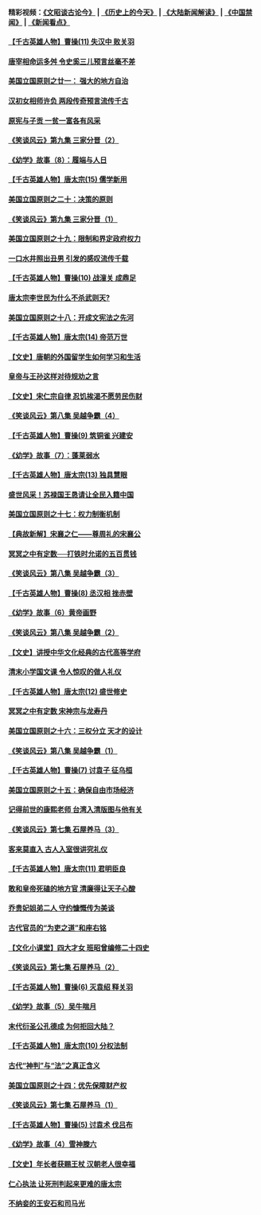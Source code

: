 #### 精彩视频：[《文昭谈古论今》](http://45.76.195.252/wenzhao) | [《历史上的今天》](http://45.76.195.252/today-in-history) | [《大陆新闻解读》](http://45.76.195.252/ntdtv-comedy) | [《中国禁闻》](http://45.76.195.252/ntdtv-news) | [《新闻看点》](http://45.76.195.252/news-insight) 

 #### [【千古英雄人物】曹操(11) 失汉中 败关羽](../pages/nsc975/n7783328.md?t=02142137) 

#### [唐宰相命运多舛 令史奚三儿预言丝毫不差](../pages/nsc975/n334750.md?t=02142137) 

#### [美国立国原则之廿一： 强大的地方自治](../pages/nsc975/n11036069.md?t=02142137) 

#### [汉初女相师许负 两段传奇预言流传千古](../pages/nsc975/n11035453.md?t=02142137) 

#### [原宪与子贡 一贫一富各有风采](../pages/nsc975/n11013094.md?t=02142137) 

#### [《笑谈风云》第九集 三家分晋（2）](../pages/nsc975/n11028610.md?t=02142137) 

#### [《幼学》故事（8）：履端与人日](../pages/nsc975/n10990550.md?t=02142137) 

#### [【千古英雄人物】唐太宗(15) 儒学新用](../pages/nsc975/n8046225.md?t=02142137) 

#### [美国立国原则之二十：决策的原则](../pages/nsc975/n11034691.md?t=02142137) 

#### [《笑谈风云》第九集 三家分晋（1）](../pages/nsc975/n11028591.md?t=02142137) 

#### [美国立国原则之十九：限制和界定政府权力](../pages/nsc975/n11023895.md?t=02142137) 

#### [一口水井照出丑男 引发的感叹流传千载](../pages/nsc975/n11004598.md?t=02142137) 

#### [【千古英雄人物】曹操(10) 战潼关 成鼎足](../pages/nsc975/n7779963.md?t=02142137) 

#### [唐太宗李世民为什么不杀武则天?](../pages/nsc975/n11034040.md?t=02142137) 

#### [美国立国原则之十八：开成文宪法之先河](../pages/nsc975/n11008526.md?t=02142137) 

#### [【千古英雄人物】唐太宗(14) 帝范万世](../pages/nsc975/n8034234.md?t=02142137) 

#### [【文史】唐朝的外国留学生如何学习和生活](../pages/nsc975/n11010825.md?t=02142137) 

#### [皇帝与王孙这样对待规劝之言](../pages/nsc975/n10994666.md?t=02142137) 

#### [【文史】宋仁宗自律 忍饥挨渴不愿劳民伤财](../pages/nsc975/n10997349.md?t=02142137) 

#### [《笑谈风云》第八集 吴越争霸（4）](../pages/nsc975/n11010924.md?t=02142137) 

#### [【千古英雄人物】曹操(9) 筑铜雀 兴建安](../pages/nsc975/n7662497.md?t=02142137) 

#### [《幼学》故事（7）：蓬莱弱水](../pages/nsc975/n10990547.md?t=02142137) 

#### [【千古英雄人物】唐太宗(13) 独具慧眼](../pages/nsc975/n8034179.md?t=02142137) 

#### [盛世风采！苏禄国王恳请让全民入籍中国](../pages/nsc975/n10992284.md?t=02142137) 

#### [美国立国原则之十七：权力制衡机制](../pages/nsc975/n11002624.md?t=02142137) 

#### [【典故新解】宋襄之仁——尊周礼的宋襄公](../pages/nsc975/n11018653.md?t=02142137) 

#### [冥冥之中有定数──打铁时允诺的五百贯钱](../pages/nsc975/n334213.md?t=02142137) 

#### [《笑谈风云》第八集 吴越争霸（3）](../pages/nsc975/n11010889.md?t=02142137) 

#### [【千古英雄人物】曹操(8) 丞汉相 挫赤壁](../pages/nsc975/n7662490.md?t=02142137) 

#### [《幼学》故事（6）黄帝画野](../pages/nsc975/n10990546.md?t=02142137) 

#### [《笑谈风云》第八集 吴越争霸（2）](../pages/nsc975/n10996834.md?t=02142137) 

#### [【文史】讲授中华文化经典的古代高等学府](../pages/nsc975/n11003895.md?t=02142137) 

#### [清末小学国文课 令人惊叹的做人礼仪](../pages/nsc975/n10980226.md?t=02142137) 

#### [【千古英雄人物】唐太宗(12) 盛世修史](../pages/nsc975/n8034115.md?t=02142137) 

#### [冥冥之中有定数 宋神宗与龙寿丹](../pages/nsc975/n11008770.md?t=02142137) 

#### [美国立国原则之十六：三权分立 天才的设计](../pages/nsc975/n10991293.md?t=02142137) 

#### [《笑谈风云》第八集 吴越争霸（1）](../pages/nsc975/n10987751.md?t=02142137) 

#### [【千古英雄人物】曹操(7) 讨袁子 征乌桓](../pages/nsc975/n7662459.md?t=02142137) 

#### [美国立国原则之十五：确保自由市场经济](../pages/nsc975/n10957715.md?t=02142137) 

#### [记得前世的康熙老师 台湾入清版图与他有关](../pages/nsc975/n11004761.md?t=02142137) 

#### [《笑谈风云》第七集 石屋养马（3）](../pages/nsc975/n10964155.md?t=02142137) 

#### [客来莫直入 古人入室很讲究礼仪](../pages/nsc975/n11002636.md?t=02142137) 

#### [【千古英雄人物】唐太宗(11) 君明臣良](../pages/nsc975/n8030388.md?t=02142137) 

#### [敢和皇帝死磕的地方官 清廉得让天子心酸](../pages/nsc975/n10999336.md?t=02142137) 

#### [乔贵妃姐弟二人 守约慷慨传为美谈](../pages/nsc975/n10842491.md?t=02142137) 

#### [古代官员的“为吏之道”和座右铭](../pages/nsc975/n10989890.md?t=02142137) 

#### [【文化小课堂】四大才女 班昭曾编修二十四史](../pages/nsc975/n10996143.md?t=02142137) 

#### [《笑谈风云》第七集 石屋养马（2）](../pages/nsc975/n10964109.md?t=02142137) 

#### [【千古英雄人物】曹操(6) 灭袁绍 释关羽](../pages/nsc975/n7662436.md?t=02142137) 

#### [《幼学》故事（5）吴牛喘月](../pages/nsc975/n10806013.md?t=02142137) 

#### [末代衍圣公孔德成 为何拒回大陆？](../pages/nsc975/n10992548.md?t=02142137) 

#### [【千古英雄人物】唐太宗(10) 分权法制](../pages/nsc975/n8025970.md?t=02142137) 

#### [古代“神判”与“法”之真正含义](../pages/nsc975/n10982291.md?t=02142137) 

#### [美国立国原则之十四：优先保障财产权](../pages/nsc975/n10954086.md?t=02142137) 

#### [《笑谈风云》第七集 石屋养马（1）](../pages/nsc975/n10964072.md?t=02142137) 

#### [【千古英雄人物】曹操(5) 讨袁术 伐吕布](../pages/nsc975/n7637126.md?t=02142137) 

#### [《幼学》故事（4）雪神滕六](../pages/nsc975/n10806012.md?t=02142137) 

#### [【文史】年长者获赐王杖 汉朝老人很幸福](../pages/nsc975/n10980263.md?t=02142137) 

#### [仁心执法 让死刑判起来更难的唐太宗](../pages/nsc975/n10979954.md?t=02142137) 

#### [不纳妾的王安石和司马光](../pages/nsc975/n2647438.md?t=02142137) 

